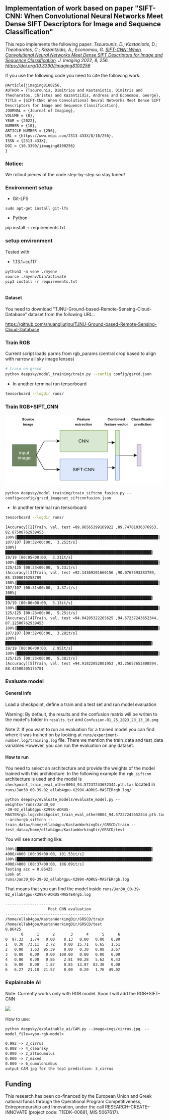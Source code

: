## Implementation of work based on paper "SIFT-CNN: When Convolutional Neural Networks Meet Dense SIFT Descriptors for Image and Sequence Classification"

This repo implements the following paper:
<em>
Tsourounis, D.; Kastaniotis, D.; Theoharatos, C.; Kazantzidis, A.; Economou, G. [SIFT-CNN: When Convolutional Neural Networks Meet Dense SIFT Descriptors for Image and Sequence Classification](https://www.mdpi.com/2313-433X/8/10/256). J. Imaging 2022, 8, 256. https://doi.org/10.3390/jimaging8100256
</em>

If you use the following code you need to cite the following work:

```
@Article{jimaging8100256,
AUTHOR = {Tsourounis, Dimitrios and Kastaniotis, Dimitris and Theoharatos, Christos and Kazantzidis, Andreas and Economou, George},
TITLE = {SIFT-CNN: When Convolutional Neural Networks Meet Dense SIFT Descriptors for Image and Sequence Classification},
JOURNAL = {Journal of Imaging},
VOLUME = {8},
YEAR = {2022},
NUMBER = {10},
ARTICLE-NUMBER = {256},
URL = {https://www.mdpi.com/2313-433X/8/10/256},
ISSN = {2313-433X},
DOI = {10.3390/jimaging8100256}
}
```
 

### Notice:
We rollout pieces of the code step-by-step so stay tuned! 


### Environment setup

- Git-LFS
```
sudo apt-get install git-lfs
```

- Python


pip install -r requirements.txt



### setup environment

Tested with:
- 1.13.1+cu117

```
python3 -m venv ./myenv
source ./myenv/bin/activate
pip3 install -r requirements.txt


``` 

#### Dataset

You need to download "TJNU-Ground-based-Remote-Sensing-Cloud-Database" dataset from the following URL:.

https://github.com/shuangliutjnu/TJNU-Ground-based-Remote-Sensing-Cloud-Database



### Train RGB

Current script loads parms from rgb_params (central crop based to align with narrow all sky image lenses)

```bash
# train on grscd 
python deepsky/model_training/train.py --config config/gsrcd.json
```

- In another terminal run tensorboard

```bash
tensorboard --logdir runs/
```

### Train RGB+SIFT_CNN

![](imgs/rgb_siftcnn_fusion.png)
```
python deepsky/model_training/train_siftcnn_fusion.py --config=config/grscd_imagenet_siftcnnfusion.json 
```

- In another terminal run tensorboard

```bash
tensorboard --logdir runs/
```

```
[Accuracy][2]Train, val, test =89.86565399169922 ,89.74781036376953, 82.87500762939453
100%|███████████████████████████████████████████████████████████████| 107/107 [00:32<00:00,  3.25it/s]
100%|█████████████████████████████████████████████████████████████████| 19/19 [00:05<00:00,  3.21it/s]
100%|███████████████████████████████████████████████████████████████| 125/125 [00:23<00:00,  5.23it/s]
[Accuracy][3]Train, val, test =92.14369201660156 ,90.0767593383789, 85.1500015258789
100%|███████████████████████████████████████████████████████████████| 107/107 [00:31<00:00,  3.37it/s]
100%|█████████████████████████████████████████████████████████████████| 19/19 [00:06<00:00,  3.13it/s]
100%|███████████████████████████████████████████████████████████████| 125/125 [00:23<00:00,  5.25it/s]
[Accuracy][4]Train, val, test =94.04205322265625 ,94.57237243652344, 87.12500762939453
100%|███████████████████████████████████████████████████████████████| 107/107 [00:32<00:00,  3.28it/s]
100%|█████████████████████████████████████████████████████████████████| 19/19 [00:06<00:00,  2.95it/s]
100%|███████████████████████████████████████████████████████████████| 125/125 [00:23<00:00,  5.38it/s]
[Accuracy][5]Train, val, test =94.91822052001953 ,93.25657653808594, 88.42500305175781
```

### Evaluate model

#### General info
Load a checkpoint, define a train and a test set and run model evaluation

Warning: By default, the results and the confusion matrix will be writen to the model's folder in `results.txt` and `Confusion-01_25_2023_23_13_16.png`

Note 2: If you want to run an evaluation for a trained model you can find where it was trained on by looking at `runs/experiment-number.log/training.log` file. There we mention the train_data and test_data variables
However, you can run the evaluation on any dataset.

#### How to run


You need to select an architecture and provide the weights of the model trained with this architecture. 
In the following example the `rgb_siftcnn` architecture is used and the model is `checkpoint_train_eval_other0004_94.57237243652344.pth.tar` located in `runs/Jan30_00-39-02_ellab4gpu-X299X-AORUS-MASTERrgb.log/` 

```
python deepsky/evaluate_models/evaluate_model.py --weights="runs/Jan30_00
-39-02_ellab4gpu-X299X-AORUS-MASTERrgb.log/checkpoint_train_eval_other0004_94.57237243652344.pth.tar" --arch=rgb_siftcnn --train_data=/home/ellab4gpu/KastanWorkingDir/GRSCD/train --test_data=/home/ellab4gpu/KastanWorkingDir/GRSCD/test    
```

You will see something like:
```
100%|████████████████████████████████████████████████████████████| 4000/4000 [00:39<00:00, 101.53it/s]
100%|████████████████████████████████████████████████████████████| 4000/4000 [00:37<00:00, 106.09it/s]
Testing acc = 0.86425
Look at
runs/Jan30_00-39-02_ellab4gpu-X299X-AORUS-MASTERrgb.log
```

That means that you can find the model inside `runs/Jan30_00-39-02_ellab4gpu-X299X-AORUS-MASTERrgb.log`

```
-------------------------------------- 
                   Post CNN evaluation 
-------------------------------------- 
/home/ellab4gpu/KastanWorkingDir/GRSCD/train
/home/ellab4gpu/KastanWorkingDir/GRSCD/test
0.86425
       0      1      2       3      4      5      6
0  97.33   1.74   0.00    0.13   0.00   0.00   0.80
1   0.30  73.11   2.72    0.00  15.71   6.65   1.51
2   0.00   1.63  95.39    0.00   0.30   0.00   2.67
3   0.00   0.00   0.00  100.00   0.00   0.00   0.00
4   0.00   0.00   0.86    2.81  90.28   5.62   0.43
5   0.00   0.00   1.87    0.85  13.97  83.30   0.00
6   6.27  21.18  21.57    0.00   0.20   1.76  49.02
````


### Explainable AI

Note: Currently works only with RGB model.
Soon I will add the RGB+SIFT-CNN

![](imgs/CAM.jpg)
 
How to use:

```
python deepsky/explainable_ai/CAM.py --image=imgs/cirrus.jpg  --model_file=<you-rgb-model>
```

```
0.992 -> 3_cirrus
0.008 -> 4_clearsky
0.000 -> 2_altocumulus
0.000 -> 7_mixed
0.000 -> 6_cumulonimbus
output CAM.jpg for the top1 prediction: 3_cirrus
```
 

## Funding

This research has been co-financed by the European Union and Greek national funds through the Operational Program Competitiveness, Entrepreneurship and Innovation, under the call RESEARCH–CREATE–INNOVATE (project code: T1EDK–00681, MIS 5067617).